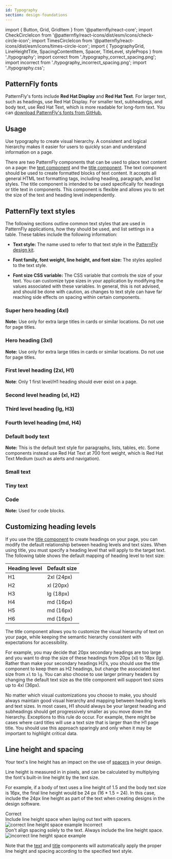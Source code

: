 ```yaml
---
id: Typography
section: design-foundations
---
```


import { Button, Grid, GridItem } from '@patternfly/react-core';
import CheckCircleIcon from '@patternfly/react-icons/dist/esm/icons/check-circle-icon';
import TimesCircleIcon from '@patternfly/react-icons/dist/esm/icons/times-circle-icon';
import { TypographyGrid, LineHeightTitle, SpacingContentItem, Spacer, TitleLevel, styleProps } from './typography';
import correct from './typography_correct_spacing.png';
import incorrect from './typography_incorrect_spacing.png';
import './typography.css';

## PatternFly fonts
PatternFly's fonts include **Red Hat Display** and **Red Hat Text**. For larger text, such as headings, use Red Hat Display. For smaller text, subheadings, and body text, use Red Hat Text, which is more readable for long-form text. You can [download PatternFly's fonts from GitHub.](https://github.com/RedHatOfficial/RedHatFont)

## Usage 
Use typography to create visual hierarchy. A consistent and logical hierarchy makes it easier for users to quickly scan and understand information on a page.

There are two PatternFly components that can be used to place text content on a page: the [text component](/components/text) and the [title component](/components/title). The text component should be used to create formatted blocks of text content. It accepts all general HTML text formatting tags, including heading, paragraph, and list styles. The title component is intended to be used specifically for headings or title text in components. This component is flexible and allows you to set the size of the text and heading level independently.

## PatternFly text styles 
The following sections outline common text styles that are used in PatternFly applications, how they should be used, and list settings in a table. These tables include the following information: 

- **Text style:** The name used to refer to that text style in the [PatternFly design kit](/get-started/design#getting-the-design-kit).

- **Font family, font weight, line height, and font size:** The styles applied to the text style.

- **Font size CSS variable:** The CSS variable that controls the size of your text. You can customize type sizes in your application by modifying the values associated with these variables. In general, this is not advised, and should be done with caution, as changes to text style can have far reaching side effects on spacing within certain components.

### Super hero heading (4xl)

**Note:** Use only for extra large titles in cards or similar locations. Do not use for page titles.

<TitleLevel
  className="pf-v5-c-title pf-m-lg ws-title-level-heading"
  asGrid
  styleProps={styleProps.superHero} />

<div class="--pf-v5-global--spacer--lg"> 
</div>

### Hero heading (3xl)

**Note:** Use only for extra large titles in cards or similar locations. Do not use for page titles.

<TitleLevel
  className="pf-v5-c-title pf-m-lg ws-title-level-heading"
  asGrid
  styleProps={styleProps.hero} />
<div class="--pf-v5-global--spacer--lg">

### First level heading (2xl, H1)

**Note**: Only 1 first level/H1 heading should ever exist on a page.

<TitleLevel
  className="pf-v5-c-title pf-m-lg ws-title-level-heading"
  asGrid
  styleProps={styleProps.first} />
<div class="--pf-v5-global--spacer--lg">
</div>

### Second level heading (xl, H2)

<TitleLevel
  className="pf-v5-c-title pf-m-lg ws-title-level-heading"
  asGrid
  styleProps={styleProps.second} />
<div class="--pf-v5-global--spacer--lg">
</div>

### Third level heading (lg, H3)

<TitleLevel
  className="pf-v5-c-title pf-m-lg ws-title-level-heading"
  asGrid
  styleProps={styleProps.third} />
<div class="--pf-v5-global--spacer--lg">
</div>

### Fourth level heading (md, H4)

<TitleLevel
  className="pf-v5-c-title pf-m-lg ws-title-level-heading"
  asGrid
  styleProps = {styleProps.fourth} />
<div class="--pf-v5-global--spacer--lg">
</div>

### Default body text 

**Note:** This is the default text style for paragraphs, lists, tables, etc. Some components instead use Red Hat Text at 700 font weight, which is Red Hat Text Medium (such as alerts and navigation).

<TitleLevel
  className="pf-v5-c-title pf-m-lg ws-title-level-heading"
  asGrid
  styleProps = {styleProps.body} />
<div class="--pf-v5-global--spacer--lg">
</div>

### Small text

<TitleLevel
  className="pf-v5-c-title pf-m-lg ws-title-level-heading"
  asGrid
  styleProps = {styleProps.small} />
<div class="--pf-v5-global--spacer--lg">
</div>

### Tiny text

<TitleLevel
  className="pf-v5-c-title pf-m-lg ws-title-level-heading"
  asGrid
  styleProps = {styleProps.tiny} />
<div class="--pf-v5-global--spacer--lg">
</div>

### Code

**Note:** Used for code blocks.

<TitleLevel
  className="pf-v5-c-title pf-m-lg ws-title-level-heading"
  asGrid
  styleProps = {styleProps.code} />
<div class="--pf-v5-global--spacer--lg">
</div>

## Customizing heading levels
If you use the [title component](/components/title) to create headings on your page, you can modify the default relationship between heading levels and text sizes. When using title, you must specify a heading level that will apply to the target text. The following table shows the default mapping of heading level to text size:

| Heading level | Default size|
|----|-----------|
| H1 | 2xl (24px)|
| H2 | xl (20px) |
| H3 | lg (18px) |
| H4 | md (16px) |
| H5 | md (16px) |
| H6 | md (16px) |

The title component allows you to customize the visual hierarchy of text on your page, while keeping the semantic hierarchy consistent with expectations for accessibility. 

For example, you may decide that 20px secondary headings are too large and you want to drop the size of these headings from 20px (xl) to 18px (lg). Rather than make your secondary headings H3’s, you should use the title component to keep them as H2 headings, but change the associated text size from `xl` to `lg`. You can also choose to use larger primary headers by changing the default text size as the title component will support text sizes up to 4xl (36px).

No matter which visual customizations you choose to make, you should always maintain good visual hierarchy and mapping between heading levels and text sizes. In most cases, H1 should always be your largest heading and subheadings should get progressively smaller as you move down the hierarchy. Exceptions to this rule do occur. For example, there might be cases where card titles will use a text size that is larger than the H1 page title. You should use this approach sparingly and only when it may be important to highlight critical data.

## Line height and spacing
Your text's line height has an impact on the use of [spacers](/design-foundations/spacers) in your design.

Line height is measured in in pixels, and can be calculated by multiplying the font's built-in line height by the text size. 

For example, if a body of text uses a line height of 1.5 and the body text size is 16px, the final line height would be 24 px (16 * 1.5 = 24). In this case, include the 24px line height as part of the text when creating designs in the design software. 

<Grid>
  <GridItem span={12}>
    <LineHeightTitle>
      <CheckCircleIcon color="#52A549" />
      <span style={{marginLeft: 'var(--pf-v5-global--spacer--sm)'}}>Correct</span>
    </LineHeightTitle>
    <div>Include line height space when laying out text with spacers.</div>
    <img alt="correct line height space example" style={{maxHeight: '158px', padding: '16px'}} src={correct} />
  </GridItem>
  <GridItem span={12}>
    <LineHeightTitle>
      <TimesCircleIcon color="#CC0000" />
      <span style={{marginLeft: 'var(--pf-v5-global--spacer--sm)'}}>Incorrect</span>
    </LineHeightTitle>
    <div>Don't align spacing solely to the text. Always include the line height space.</div>
    <img alt="incorrect line height space example" style={{maxHeight: '124px', padding: '16px'}} src={incorrect} />
  </GridItem>
</Grid>

Note that the [text](/components/text) and [title](/components/title) components will automatically apply the proper line height and spacing according to the specified text style.
